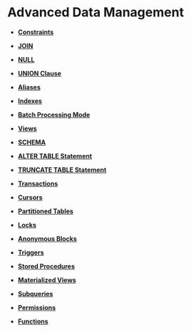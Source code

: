 # Advanced Data Management<a name="EN-US_TOPIC_0000001223788809"></a>

-   **[Constraints](constraints.md)**  

-   **[JOIN](join.md)**  

-   **[NULL](null.md)**  

-   **[UNION Clause](union-clause.md)**  

-   **[Aliases](aliases.md)**  

-   **[Indexes](indexes.md)**  

-   **[Batch Processing Mode](batch-processing-mode.md)**  

-   **[Views](views.md)**  

-   **[SCHEMA](schema.md)**  

-   **[ALTER TABLE Statement](alter-table-statement.md)**  

-   **[TRUNCATE TABLE Statement](truncate-table-statement.md)**  

-   **[Transactions](transactions.md)**  

-   **[Cursors](cursors.md)**  

-   **[Partitioned Tables](partitioned-tables.md)**  

-   **[Locks](locks.md)**  

-   **[Anonymous Blocks](anonymous-blocks.md)**  

-   **[Triggers](triggers.md)**  

-   **[Stored Procedures](stored-procedures.md)**  

-   **[Materialized Views](materialized-views.md)**  

-   **[Subqueries](subqueries.md)**  

-   **[Permissions](permissions.md)**  

-   **[Functions](functions.md)**  


